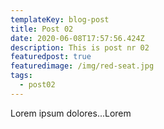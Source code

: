 ```yaml
---
templateKey: blog-post
title: Post 02
date: 2020-06-08T17:57:56.424Z
description: This is post nr 02
featuredpost: true
featuredimage: /img/red-seat.jpg
tags:
  - post02
---
```

Lorem ipsum dolores...Lorem
